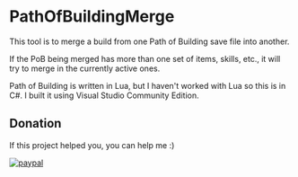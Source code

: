# PathOfBuildingMerge

This tool is to merge a build from one Path of Building save file into another.

If the PoB being merged has more than one set of items, skills, etc., it will try to merge in the currently active ones.

Path of Building is written in Lua, but I haven't worked with Lua so this is in C#. I built it using Visual Studio Community Edition.

## Donation
<a name="h13" />

If this project helped you, you can help me :) 

[![paypal](https://www.paypalobjects.com/en_US/i/btn/btn_donate_SM.gif)](https://www.paypal.com/cgi-bin/webscr?cmd=_donations&business=XE5JR3FR458ZE&currency_code=USD)
